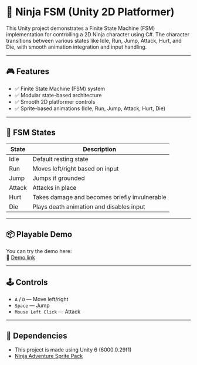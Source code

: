 # 🥷 Ninja FSM (Unity 2D Platformer)

This Unity project demonstrates a Finite State Machine (FSM) implementation for controlling a 2D Ninja character using C#. The character transitions between various states like Idle, Run, Jump, Attack, Hurt, and Die, with smooth animation integration and input handling.

---

## 🎮 Features

- ✅ Finite State Machine (FSM) system
- ✅ Modular state-based architecture
- ✅ Smooth 2D platformer controls
- ✅ Sprite-based animations (Idle, Run, Jump, Attack, Hurt, Die)

---

## 🧠 FSM States

| State   | Description                                  |
|---------|----------------------------------------------|
| Idle    | Default resting state                        |
| Run     | Moves left/right based on input              |
| Jump    | Jumps if grounded                            |
| Attack  | Attacks in place                             |
| Hurt    | Takes damage and becomes briefly invulnerable|
| Die     | Plays death animation and disables input     |

---
## 📦 Playable Demo

You can try the demo here:  
🔗 [Demo link](https://pahoed.itch.io/simple-2d-platformer-demo)

---

## 🕹 Controls

- `A` / `D` — Move left/right  
- `Space` — Jump  
- `Mouse Left Click` — Attack  

---

## 🧱 Dependencies

- This project is made using Unity 6 (6000.0.29f1)
- [Ninja Adventure Sprite Pack](https://www.gameart2d.com/ninja-adventure---free-sprites.html)
